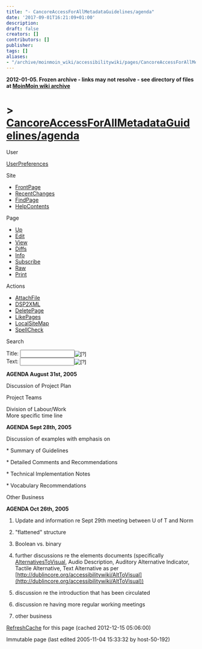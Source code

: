 ```yaml
---
title: "- CancoreAccessForAllMetadataGuidelines/agenda"
date: '2017-09-01T16:21:09+01:00'
description: 
draft: false
creators: []
contributors: []
publisher: 
tags: []
aliases:
- "/archive/moinmoin_wiki/accessibilitywiki/pages/CancoreAccessForAllMetadataGuidelines_2fagenda.html"
---
```


**2012-01-05. Frozen archive - links may not resolve - see directory of files at [MoinMoin wiki archive](/moinmoin-wiki-archive/)**

# > [CancoreAccessForAllMetadataGuidelines/agenda](http://dublincore.org/accessibilitywiki/CancoreAccessForAllMetadataGuidelines_2fagenda?action=fullsearch&value=%2Fagenda&literal=1&case=1&context=40 "Click here to do a full-text search for this title")

User

 [UserPreferences](http://dublincore.org/accessibilitywiki/UserPreferences)
  

Site

- [FrontPage](http://dublincore.org/accessibilitywiki/FrontPage)
- [RecentChanges](http://dublincore.org/accessibilitywiki/RecentChanges)
- [FindPage](http://dublincore.org/accessibilitywiki/FindPage)
- [HelpContents](http://dublincore.org/accessibilitywiki/HelpContents)

Page

- [Up](http://dublincore.org/accessibilitywiki/CancoreAccessForAllMetadataGuidelines "Up")
- [Edit](http://dublincore.org/accessibilitywiki/CancoreAccessForAllMetadataGuidelines_2fagenda?action=edit "Edit")
- [View](http://dublincore.org/accessibilitywiki/CancoreAccessForAllMetadataGuidelines_2fagenda "View")
- [Diffs](http://dublincore.org/accessibilitywiki/CancoreAccessForAllMetadataGuidelines_2fagenda?action=diff "Diffs")
- [Info](http://dublincore.org/accessibilitywiki/CancoreAccessForAllMetadataGuidelines_2fagenda?action=info "Info")
- [Subscribe](http://dublincore.org/accessibilitywiki/CancoreAccessForAllMetadataGuidelines_2fagenda?action=subscribe "Subscribe")
- [Raw](http://dublincore.org/accessibilitywiki/CancoreAccessForAllMetadataGuidelines_2fagenda?action=raw "Raw")
- [Print](http://dublincore.org/accessibilitywiki/CancoreAccessForAllMetadataGuidelines_2fagenda?action=print "Print")

Actions

- [AttachFile](http://dublincore.org/accessibilitywiki/CancoreAccessForAllMetadataGuidelines_2fagenda?action=AttachFile)
- [DSP2XML](http://dublincore.org/accessibilitywiki/CancoreAccessForAllMetadataGuidelines_2fagenda?action=DSP2XML)
- [DeletePage](http://dublincore.org/accessibilitywiki/CancoreAccessForAllMetadataGuidelines_2fagenda?action=DeletePage)
- [LikePages](http://dublincore.org/accessibilitywiki/CancoreAccessForAllMetadataGuidelines_2fagenda?action=LikePages)
- [LocalSiteMap](http://dublincore.org/accessibilitywiki/CancoreAccessForAllMetadataGuidelines_2fagenda?action=LocalSiteMap)
- [SpellCheck](http://dublincore.org/accessibilitywiki/CancoreAccessForAllMetadataGuidelines_2fagenda?action=SpellCheck)

Search

<form method="POST" action="/accessibilitywiki/CancoreAccessForAllMetadataGuidelines_2fagenda">
<p>
<input name="action" value="inlinesearch" type="hidden">
<input name="context" value="40" type="hidden">
Title: <input name="text_title" size="15" maxlength="50" type="text"><input src="CancoreAccessForAllMetadataGuidelines_2fagenda_files/moin-search.png" name="button_title" alt="[?]" type="image"><br>Text: <input name="text_full" size="15" maxlength="50" type="text"><input src="CancoreAccessForAllMetadataGuidelines_2fagenda_files/moin-search.png" name="button_full" alt="[?]" type="image">
</p>
</form>

**AGENDA August 31st, 2005**  
  
 Discussion of Project Plan  
  
 Project Teams  
  
Division of Labour/Work  
 More specific time line  
  

**AGENDA Sept 28th, 2005**  
  
 Discussion of examples with emphasis on   
  
 \* Summary of Guidelines  
  
 \* Detailed Comments and Recommendations  
  
 \* Technical Implementation Notes  
  
 \* Vocabulary Recommendations  
  
 Other Business

**AGENDA Oct 26th, 2005**  
  
 1) Update and information re Sept 29th meeting between U of T and Norm   
  
 2) "flattened" structure  
  
 3) Boolean vs. binary  
  
 4) further discussions re the elements documents (specifically [AlternativesToVisual](http://dublincore.org/accessibilitywiki/AlternativesToVisual), Audio Description, Auditory Alternative Indicator, Tactile Alternative, Text Alternative as per [http://dublincore.org/accessibilitywiki/AltToVisual](http://dublincore.org/accessibilitywiki/AltToVisual))   
  
 5) discussion re the introduction that has been circulated  
  
 6) discussion re having more regular working meetings  
  
 7) other business

 [RefreshCache](http://dublincore.org/accessibilitywiki/CancoreAccessForAllMetadataGuidelines_2fagenda?action=refresh&arena=Page.py&key=CancoreAccessForAllMetadataGuidelines_2fagenda.text_html) for this page (cached 2012-12-15 05:06:00)  

Immutable page (last edited 2005-11-04 15:33:32 by host-50-192)

